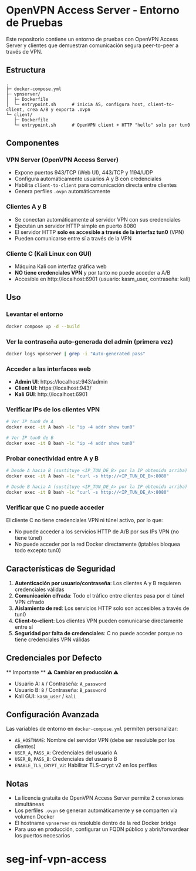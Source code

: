 # OpenVPN Access Server - Entorno de Pruebas

Este repositorio contiene un entorno de pruebas con OpenVPN Access Server y clientes que demuestran comunicación segura peer-to-peer a través de VPN.

## Estructura

```
.
├─ docker-compose.yml
├─ vpnserver/
│  ├─ Dockerfile
│  └─ entrypoint.sh      # inicia AS, configura host, client-to-client, crea A/B y exporta .ovpn
└─ client/
   ├─ Dockerfile
   └─ entrypoint.sh      # OpenVPN client + HTTP "hello" solo por tun0
```

## Componentes

### VPN Server (OpenVPN Access Server)
- Expone puertos 943/TCP (Web UI), 443/TCP y 1194/UDP
- Configura automáticamente usuarios A y B con credenciales
- Habilita `client-to-client` para comunicación directa entre clientes
- Genera perfiles `.ovpn` automáticamente

### Clientes A y B
- Se conectan automáticamente al servidor VPN con sus credenciales
- Ejecutan un servidor HTTP simple en puerto 8080
- El servidor HTTP **solo es accesible a través de la interfaz tun0** (VPN)
- Pueden comunicarse entre sí a través de la VPN

### Cliente C (Kali Linux con GUI)
- Máquina Kali con interfaz gráfica web
- **NO tiene credenciales VPN** y por tanto no puede acceder a A/B
- Accesible en http://localhost:6901 (usuario: kasm_user, contraseña: kali)

## Uso

### Levantar el entorno

```bash
docker compose up -d --build
```

### Ver la contraseña auto-generada del admin (primera vez)

```bash
docker logs vpnserver | grep -i "Auto-generated pass"
```

### Acceder a las interfaces web

- **Admin UI**: https://localhost:943/admin
- **Client UI**: https://localhost:943/
- **Kali GUI**: http://localhost:6901

### Verificar IPs de los clientes VPN

```bash
# Ver IP tun0 de A
docker exec -it A bash -lc "ip -4 addr show tun0"

# Ver IP tun0 de B
docker exec -it B bash -lc "ip -4 addr show tun0"
```

### Probar conectividad entre A y B

```bash
# Desde A hacia B (sustituye <IP_TUN_DE_B> por la IP obtenida arriba)
docker exec -it A bash -lc "curl -s http://<IP_TUN_DE_B>:8080"

# Desde B hacia A (sustituye <IP_TUN_DE_A> por la IP obtenida arriba)
docker exec -it B bash -lc "curl -s http://<IP_TUN_DE_A>:8080"
```

### Verificar que C no puede acceder

El cliente C no tiene credenciales VPN ni túnel activo, por lo que:
- No puede acceder a los servicios HTTP de A/B por sus IPs VPN (no tiene túnel)
- No puede acceder por la red Docker directamente (iptables bloquea todo excepto tun0)

## Características de Seguridad

1. **Autenticación por usuario/contraseña**: Los clientes A y B requieren credenciales válidas
2. **Comunicación cifrada**: Todo el tráfico entre clientes pasa por el túnel VPN cifrado
3. **Aislamiento de red**: Los servicios HTTP solo son accesibles a través de tun0
4. **Client-to-client**: Los clientes VPN pueden comunicarse directamente entre sí
5. **Seguridad por falta de credenciales**: C no puede acceder porque no tiene credenciales VPN válidas

## Credenciales por Defecto


** Importante **
**⚠️ Cambiar en producción ⚠️**

- Usuario A: `A` / Contraseña: `A_password`
- Usuario B: `B` / Contraseña: `B_password`
- Kali GUI: `kasm_user` / `kali`

## Configuración Avanzada

Las variables de entorno en `docker-compose.yml` permiten personalizar:

- `AS_HOSTNAME`: Nombre del servidor VPN (debe ser resoluble por los clientes)
- `USER_A`, `PASS_A`: Credenciales del usuario A
- `USER_B`, `PASS_B`: Credenciales del usuario B
- `ENABLE_TLS_CRYPT_V2`: Habilitar TLS-crypt v2 en los perfiles

## Notas

- La licencia gratuita de OpenVPN Access Server permite 2 conexiones simultáneas
- Los perfiles `.ovpn` se generan automáticamente y se comparten vía volumen Docker
- El hostname `vpnserver` es resoluble dentro de la red Docker bridge
- Para uso en producción, configurar un FQDN público y abrir/forwardear los puertos necesarios

# seg-inf-vpn-access
